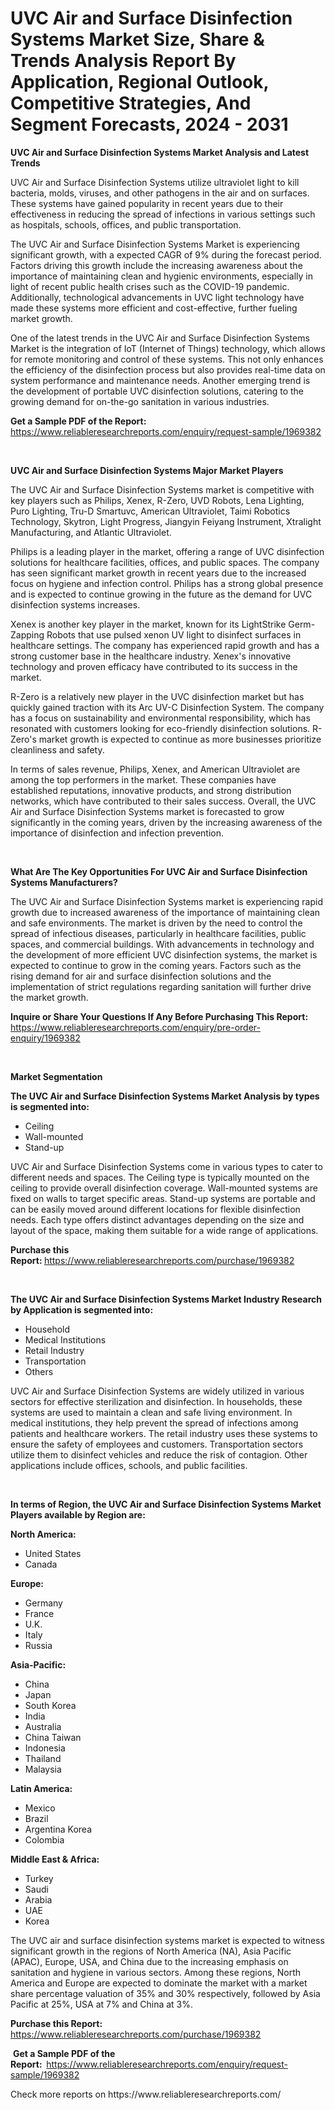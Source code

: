 <p><h1>UVC Air and Surface Disinfection Systems Market Size, Share & Trends Analysis Report By Application, Regional Outlook, Competitive Strategies, And Segment Forecasts, 2024 - 2031</h1></p><p><strong>UVC Air and Surface Disinfection Systems Market Analysis and Latest Trends</strong></p>
<p><p>UVC Air and Surface Disinfection Systems utilize ultraviolet light to kill bacteria, molds, viruses, and other pathogens in the air and on surfaces. These systems have gained popularity in recent years due to their effectiveness in reducing the spread of infections in various settings such as hospitals, schools, offices, and public transportation.</p><p>The UVC Air and Surface Disinfection Systems Market is experiencing significant growth, with a expected CAGR of 9% during the forecast period. Factors driving this growth include the increasing awareness about the importance of maintaining clean and hygienic environments, especially in light of recent public health crises such as the COVID-19 pandemic. Additionally, technological advancements in UVC light technology have made these systems more efficient and cost-effective, further fueling market growth.</p><p>One of the latest trends in the UVC Air and Surface Disinfection Systems Market is the integration of IoT (Internet of Things) technology, which allows for remote monitoring and control of these systems. This not only enhances the efficiency of the disinfection process but also provides real-time data on system performance and maintenance needs. Another emerging trend is the development of portable UVC disinfection solutions, catering to the growing demand for on-the-go sanitation in various industries.</p></p>
<p><strong>Get a Sample PDF of the Report:&nbsp;</strong> <a href="https://www.reliableresearchreports.com/enquiry/request-sample/1969382">https://www.reliableresearchreports.com/enquiry/request-sample/1969382</a></p>
<p>&nbsp;</p>
<p><strong>UVC Air and Surface Disinfection Systems Major Market Players</strong></p>
<p><p>The UVC Air and Surface Disinfection Systems market is competitive with key players such as Philips, Xenex, R-Zero, UVD Robots, Lena Lighting, Puro Lighting, Tru-D Smartuvc, American Ultraviolet, Taimi Robotics Technology, Skytron, Light Progress, Jiangyin Feiyang Instrument, Xtralight Manufacturing, and Atlantic Ultraviolet.</p><p>Philips is a leading player in the market, offering a range of UVC disinfection solutions for healthcare facilities, offices, and public spaces. The company has seen significant market growth in recent years due to the increased focus on hygiene and infection control. Philips has a strong global presence and is expected to continue growing in the future as the demand for UVC disinfection systems increases.</p><p>Xenex is another key player in the market, known for its LightStrike Germ-Zapping Robots that use pulsed xenon UV light to disinfect surfaces in healthcare settings. The company has experienced rapid growth and has a strong customer base in the healthcare industry. Xenex's innovative technology and proven efficacy have contributed to its success in the market.</p><p>R-Zero is a relatively new player in the UVC disinfection market but has quickly gained traction with its Arc UV-C Disinfection System. The company has a focus on sustainability and environmental responsibility, which has resonated with customers looking for eco-friendly disinfection solutions. R-Zero's market growth is expected to continue as more businesses prioritize cleanliness and safety.</p><p>In terms of sales revenue, Philips, Xenex, and American Ultraviolet are among the top performers in the market. These companies have established reputations, innovative products, and strong distribution networks, which have contributed to their sales success. Overall, the UVC Air and Surface Disinfection Systems market is forecasted to grow significantly in the coming years, driven by the increasing awareness of the importance of disinfection and infection prevention.</p></p>
<p>&nbsp;</p>
<p><strong>What Are The Key Opportunities For UVC Air and Surface Disinfection Systems Manufacturers?</strong></p>
<p><p>The UVC Air and Surface Disinfection Systems market is experiencing rapid growth due to increased awareness of the importance of maintaining clean and safe environments. The market is driven by the need to control the spread of infectious diseases, particularly in healthcare facilities, public spaces, and commercial buildings. With advancements in technology and the development of more efficient UVC disinfection systems, the market is expected to continue to grow in the coming years. Factors such as the rising demand for air and surface disinfection solutions and the implementation of strict regulations regarding sanitation will further drive the market growth.</p></p>
<p><strong>Inquire or Share Your Questions If Any Before Purchasing This Report:</strong> <a href="https://www.reliableresearchreports.com/enquiry/pre-order-enquiry/1969382">https://www.reliableresearchreports.com/enquiry/pre-order-enquiry/1969382</a></p>
<p>&nbsp;</p>
<p><strong>Market Segmentation</strong></p>
<p><strong>The UVC Air and Surface Disinfection Systems Market Analysis by types is segmented into:</strong></p>
<p><ul><li>Ceiling</li><li>Wall-mounted</li><li>Stand-up</li></ul></p>
<p><p>UVC Air and Surface Disinfection Systems come in various types to cater to different needs and spaces. The Ceiling type is typically mounted on the ceiling to provide overall disinfection coverage. Wall-mounted systems are fixed on walls to target specific areas. Stand-up systems are portable and can be easily moved around different locations for flexible disinfection needs. Each type offers distinct advantages depending on the size and layout of the space, making them suitable for a wide range of applications.</p></p>
<p><strong>Purchase this Report:&nbsp;</strong><a href="https://www.reliableresearchreports.com/purchase/1969382">https://www.reliableresearchreports.com/purchase/1969382</a></p>
<p>&nbsp;</p>
<p><strong>The UVC Air and Surface Disinfection Systems Market Industry Research by Application is segmented into:</strong></p>
<p><ul><li>Household</li><li>Medical Institutions</li><li>Retail Industry</li><li>Transportation</li><li>Others</li></ul></p>
<p><p>UVC Air and Surface Disinfection Systems are widely utilized in various sectors for effective sterilization and disinfection. In households, these systems are used to maintain a clean and safe living environment. In medical institutions, they help prevent the spread of infections among patients and healthcare workers. The retail industry uses these systems to ensure the safety of employees and customers. Transportation sectors utilize them to disinfect vehicles and reduce the risk of contagion. Other applications include offices, schools, and public facilities.</p></p>
<p>&nbsp;</p>
<p><strong>In terms of Region, the UVC Air and Surface Disinfection Systems Market Players available by Region are:</strong></p>
<p>
    <p> <strong> North America: </strong>
        <ul>
            <li>United States</li>
            <li>Canada</li>
        </ul>
        </p> 
    <p> <strong> Europe: </strong>
        <ul>
            <li>Germany</li>
            <li>France</li>
            <li>U.K.</li>
            <li>Italy</li>
            <li>Russia</li>
        </ul>
        </p> 
    <p> <strong> Asia-Pacific: </strong>
        <ul>
            <li>China</li>
            <li>Japan</li>
            <li>South Korea</li>
            <li>India</li>
            <li>Australia</li>
            <li>China Taiwan</li>
            <li>Indonesia</li>
            <li>Thailand</li>
            <li>Malaysia</li>
        </ul>
        </p> 
    <p> <strong> Latin America: </strong>
        <ul>
            <li>Mexico</li>
            <li>Brazil</li>
            <li>Argentina Korea</li>
            <li>Colombia</li>
        </ul>
        </p> 
    <p> <strong> Middle East & Africa: </strong>
        <ul>
            <li>Turkey</li>
            <li>Saudi</li>
            <li>Arabia</li>
            <li>UAE</li>
            <li>Korea</li>
        </ul>
    </p>
    </p>
<p><p>The UVC air and surface disinfection systems market is expected to witness significant growth in the regions of North America (NA), Asia Pacific (APAC), Europe, USA, and China due to the increasing emphasis on sanitation and hygiene in various sectors. Among these regions, North America and Europe are expected to dominate the market with a market share percentage valuation of 35% and 30% respectively, followed by Asia Pacific at 25%, USA at 7% and China at 3%.</p></p>
<p><strong>Purchase this Report: </strong><a href="https://www.reliableresearchreports.com/purchase/1969382">https://www.reliableresearchreports.com/purchase/1969382</a></p>
<p>&nbsp;<strong>Get a Sample PDF of the Report:&nbsp;&nbsp;</strong><a href="https://www.reliableresearchreports.com/enquiry/request-sample/1969382">https://www.reliableresearchreports.com/enquiry/request-sample/1969382</a></p>
<p><strong></strong></p>
<p>Check more reports on https://www.reliableresearchreports.com/</p>
